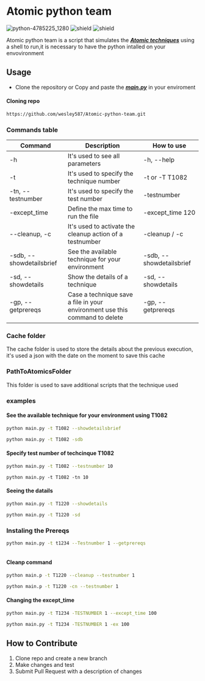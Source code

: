 # Atomic python team


![python-4785225_1280](https://user-images.githubusercontent.com/72465364/115910383-26768e00-a443-11eb-9875-578fa5825de3.jpg)
![shield](https://img.shields.io/badge/python-3.8.5-orange)
![shield](https://img.shields.io/badge/platform-windows%20%7C%20linux-orange)



Atomic python team is a script that simulates the [***Atomic techniques***](https://github.com/redcanaryco/atomic-red-team/tree/master/atomics) using a shell to run,it is necessary to have the python intalled on your envovironment


## Usage
- Clone the repository or Copy and paste the [***main.py***](https://github.com/wesley587/Atomic_python_team/blob/main/main.py) in your enviroment

#### Cloning repo

```bash
https://github.com/wesley587/Atomic-python-team.git
```

### Commands table

| Command | Description | How to use |
| --- | --- | --- |
| -h | It's used to see all parameters | -h, --help | 
| -t | It's used to specify the technique number | -t or -T T1082 |
| -tn, --testnumber | It's used to specify the test number | -testnumber |
| -except_time | Define the max time to run the file | -except_time 120 |
| --cleanup, -c | It's used to activate the cleanup action of a testnumber | -cleanup / -c |
| -sdb, --showdetailsbrief | See the available technique for your environment| -sdb, --showdetailsbrief |
| -sd, --showdetails | Show the details of a technique | -sd, --showdetails | 
| -gp, --getprereqs | Case a technique save a file in your environment use this command to delete | -gp, --getprereqs | 


### Cache folder

The cache folder is used to store the details about the previous execution, it's used a json with the date on the moment to save this cache

### PathToAtomicsFolder

This folder is used to save additional scripts that the technique used



### examples 

#### See the available technique for your environment using T1082

``` bash
python main.py -t T1082 --showdetailsbrief
```

```bash
python main.py -t T1082 -sdb
```

#### Specify test number of techcinque T1082
```bash
python main.py -t T1082 --testnumber 10
```

```
python main.py -t T1082 -tn 10
```
#### Seeing the datails

```bash
python main.py -t T1220 --showdetails
```
```bash
python main.py -t T1220 -sd
```
### Instaling the Prereqs
```bash
python main.py -t t1234 --Testnumber 1 --getprereqs
```
```pythin main -t 1234 -tn 1 -gp
```

#### Cleanp command

```bash
python main.p -t T1220 --cleanup --testnumber 1
```

```bash
python main.p -t T1220 -cn --testnumber 1
```
#### Changing the except_time
```bash
python main.py -t T1234 -TESTNUMBER 1 --except_time 100
```

```bash
python main.py -t T1234 -TESTNUMBER 1 -ex 100
```


## How to Contribute

1. Clone repo and create a new branch
2. Make changes and test
3. Submit Pull Request with a description of changes
